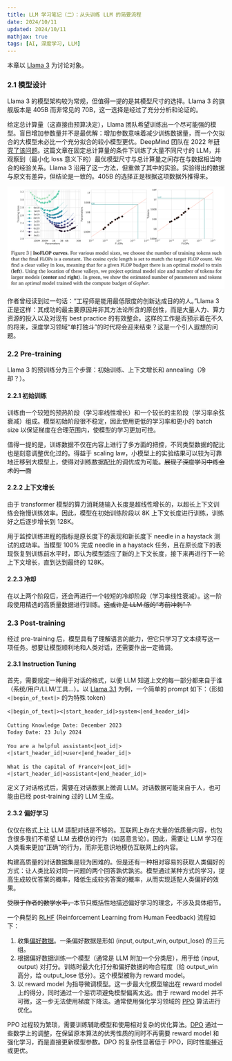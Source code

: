 ```yaml
---
title: LLM 学习笔记（二）：从头训练 LLM 的简要流程
date: 2024/10/11
updated: 2024/10/11
mathjax: true
tags: [AI, 深度学习, LLM]
---
```


本章以 [Llama 3](https://arxiv.org/abs/2407.21783) 为讨论对象。

### 2.1 模型设计

Llama 3 的模型架构较为常规，但值得一提的是其模型尺寸的选择。Llama 3 的旗舰版本是 405B 而非常见的 70B，这一选择是经过了充分分析和论证的。

给定总计算量（这直接由预算决定），Llama 团队希望训练出一个尽可能强的模型。盲目增加参数量并不是最优解：增加参数意味着减少训练数据量，而一个欠拟合的大模型未必比一个充分拟合的较小模型更优。DeepMind 团队在 2022 年[研究了该问题](https://arxiv.org/abs/2203.15556)。这篇文章在固定总计算量的条件下训练了大量不同尺寸的 LLM，并观察到（最小化 loss 意义下的）最优模型尺寸与总计算量之间存在与数据相当吻合的经验关系。Llama 3 沿用了这一方法，但重做了其中的实验。实验得出的数据与原文有差异，但结论是一致的。405B 的选择正是根据这项数据外推得来。

![图片出自 [Training Compute-Optimal Large Language Models](https://arxiv.org/abs/2203.15556)](../assets/llm-note-2/isoflop.png)

作者曾经读到过一句话：“工程师是能用最低限度的创新达成目的的人。”Llama 3 正是这样：其成功的最主要原因并非其方法论所含的原创性，而是大量人力、算力资源的投入以及对现有 best practice 的有效整合。这样的工作是否预示着在不久的将来，深度学习领域“单打独斗”的时代将会迎来结束？这是一个引人遐想的问题。

### 2.2 Pre-training

Llama 3 的预训练分为三个步骤：初始训练、上下文增长和 annealing（冷却？）。

#### 2.2.1 初始训练

训练由一个较短的预热阶段（学习率线性增长）和一个较长的主阶段（学习率余弦衰减）组成。模型初始阶段很不稳定，因此使用更低的学习率和更小的 batch size 以保证梯度在合理范围内，使模型的学习更加可控。

值得一提的是，训练数据不仅在内容上进行了多方面的把控，不同类型数据的配比也是刻意调整优化过的。得益于 scaling law，小模型上的实验结果可以较为可靠地迁移到大模型上，使得对训练数据配比的调优成为可能。~~展现了深度学习中炼金术的一面~~

#### 2.2.2 上下文增长

由于 transformer 模型的算力消耗随输入长度是超线性增长的，以超长上下文训练会拖慢训练效率。因此，模型在初始训练阶段以 8K 上下文长度进行训练，训练好之后逐步增长到 128K。

用于监控训练进程的指标是原长度下的表现和新长度下 needle in a haystack 测试的成功率。当模型 100% 完成 needle in a haystack 任务，且在原长度下的表现恢复到训练前水平时，即认为模型适应了新的上下文长度，接下来再进行下一轮上下文增长，直到达到最终的 128K。

#### 2.2.3 冷却

在以上两个阶段后，还会再进行一个较短的冷却阶段（学习率线性衰减）。这一阶段使用精选的高质量数据进行训练。~~这或许是 LLM 版的“考前冲刺”？~~

### 2.3 Post-training

经过 pre-training 后，模型具有了理解语言的能力，但它只学习了文本续写这一项任务。想要让模型顺利地和人类对话，还需要作出一定微调。

#### 2.3.1 Instruction Tuning

首先，需要规定一种用于对话的格式，以便 LLM 知道上文的每一部分都来自于谁（系统/用户/LLM/工具...）。以 [Llama 3.1](https://llama.meta.com/docs/model-cards-and-prompt-formats/llama3_1) 为例，一个简单的 prompt 如下：（形如 `<|begin_of_text|>` 的为特殊 token）

```plain
<|begin_of_text|><|start_header_id|>system<|end_header_id|>

Cutting Knowledge Date: December 2023
Today Date: 23 July 2024

You are a helpful assistant<|eot_id|><|start_header_id|>user<|end_header_id|>

What is the capital of France?<|eot_id|><|start_header_id|>assistant<|end_header_id|>
```

定义了对话格式后，需要在对话数据上微调 LLM。对话数据可能来自于人，也可能由已经 post-training 过的 LLM 生成。

#### 2.3.2 偏好学习

仅仅在格式上让 LLM 适配对话是不够的。互联网上存在大量的低质量内容，也包含很多我们不希望 LLM 去模仿的行为（如恶意言论）。因此，需要让 LLM 学习在人类看来更加“正确”的行为，而非无意识地模仿互联网上的内容。

构建高质量的对话数据集是较为困难的。但是还有一种相对容易的获取人类偏好的方式：让人类比较对同一问题的两个回答孰优孰劣。模型通过某种方式的学习，提高生成较优答案的概率，降低生成较劣答案的概率，从而实现适配人类偏好的效果。

~~受限于作者的数学水平，~~本节只概括性地描述偏好学习的理念，不涉及具体细节。

一个典型的 [RLHF](https://arxiv.org/abs/2203.02155) (Reinforcement Learning from Human Feedback) 流程如下：

1. 收集[偏好数据](https://huggingface.co/datasets/Anthropic/hh-rlhf)。一条偏好数据是形如 $\mathrm{(input,\,output\_win,\,output\_lose)}$ 的三元组。
2. 根据偏好数据训练一个模型（通常是 LLM 附加一个分类层），用于给 $\mathrm{(input,\,output)}$ 对打分。训练时最大化打分和偏好数据的吻合程度（给 $\mathrm{output\_win}$ 高分，给 $\mathrm{output\_lose}$ 低分）。这个模型被称为 reward model。
3. 以 reward model 为指导微调模型。这一步最大化模型输出在 reward model 上的得分，同时通过一个惩罚项避免模型偏离太远。由于 reward model 并不可微，这一步无法使用梯度下降法。通常使用强化学习领域的 [PPO](https://arxiv.org/abs/1707.06347) 算法进行优化。

PPO 过程较为繁琐，需要训练辅助模型和使用相对复杂的优化算法。[DPO](https://arxiv.org/abs/2305.18290) 通过一些数学上的调整，在保留原本算法的优秀性质的同时不再需要 reward model 和强化学习，而是直接更新模型参数。DPO 的复杂性显著低于 PPO，同时性能接近或更优。
